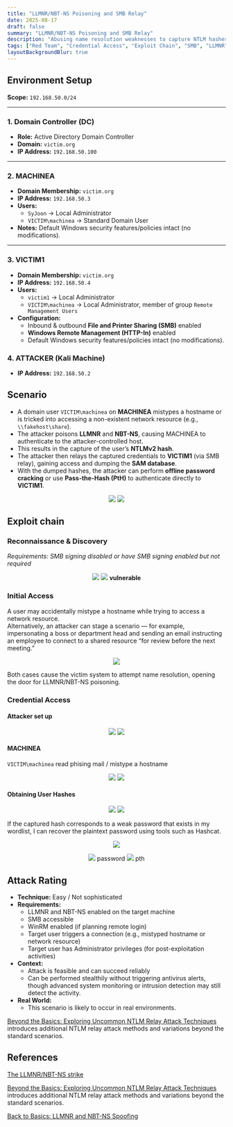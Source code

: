 ```yaml
---
title: "LLMNR/NBT-NS Poisoning and SMB Relay"
date: 2025-08-17
draft: false
summary: "LLMNR/NBT-NS Poisoning and SMB Relay"
description: "Abusing name resolution weaknesses to capture NTLM hashes and relay them for unauthorized access."
tags: ["Red Team", "Credential Access", "Exploit Chain", "SMB", "LLMNR", "NBT-NS", "NTLM Relay", "WinRM"]
layoutBackgroundBlur: true
---
```


## Environment Setup

**Scope:** `192.168.50.0/24`

---

### 1. Domain Controller (DC)
- **Role:** Active Directory Domain Controller  
- **Domain:** `victim.org`  
- **IP Address:** `192.168.50.100`  

---

### 2. MACHINEA
- **Domain Membership:** `victim.org`  
- **IP Address:** `192.168.50.3`  
- **Users:**  
  - `SyJoon` &rarr; Local Administrator  
  - `VICTIM\machinea` &rarr; Standard Domain User  
- **Notes:** Default Windows security features/policies intact (no modifications).  

---

### 3. VICTIM1
- **Domain Membership:** `victim.org`  
- **IP Address:** `192.168.50.4`  
- **Users:**  
  - `victim1` &rarr; Local Administrator  
  - `VICTIM\machinea` &rarr; Local Administrator, member of group `Remote Management Users`
- **Configuration:**  
  - Inbound & outbound **File and Printer Sharing (SMB)** enabled  
  - **Windows Remote Management (HTTP-In)** enabled  
  - Default Windows security features/policies intact (no modifications).  

### 4. ATTACKER (Kali Machine)
- **IP Address:** `192.168.50.2` 

##  Scenario

- A domain user `VICTIM\machinea` on **MACHINEA** mistypes a hostname or is tricked into accessing a non-existent network resource (e.g., `\\fakehost\share`).  
- The attacker poisons **LLMNR** and **NBT-NS**, causing MACHINEA to authenticate to the attacker-controlled host.  
- This results in the capture of the user’s **NTLMv2 hash**.  
- The attacker then relays the captured credentials to **VICTIM1** (via SMB relay), gaining access and dumping the **SAM database**.  
- With the dumped hashes, the attacker can perform **offline password cracking** or use **Pass-the-Hash (PtH)** to authenticate directly to **VICTIM1**.  

<p align="center">
    <img src="img/Environment/1.png" />
    <img src="img/Environment/2.png" />
</p>

## Exploit chain


### Reconnaissance & Discovery


*Requirements: SMB signing disabled or have SMB signing enabled but not required*

<p align="center">
    <img src="img/ExploitChain/ReconDiscovery/nmap_victim.png" />
    <img src="img/ExploitChain/ReconDiscovery/nmap_victim_smb.png" />
    <b>vulnerable</b>
</p>

### Initial Access
A user may accidentally mistype a hostname while trying to access a network resource.  
Alternatively, an attacker can stage a scenario — for example, impersonating a boss or department head and sending an email instructing an employee to connect to a shared resource “for review before the next meeting.”  
<p align="center">
    <img src="img/ExploitChain/ReconDiscovery/mail.png" />
</p>
Both cases cause the victim system to attempt name resolution, opening the door for LLMNR/NBT-NS poisoning.  

### Credential Access

#### Attacker set up
<p align="center">
    <img src="img/ExploitChain/CredentialAccess/ntlmrelayx.png" />
    <img src="img/ExploitChain/CredentialAccess/responder.png" />
</p>

#### MACHINEA 
`VICTIM\machinea` read phising mail / mistype a hostname

<p align="center">
    <img src="img/ExploitChain/CredentialAccess/mistype.png" />
    <img src="img/ExploitChain/CredentialAccess/error.png" />
</p>

#### Obtaining User Hashes

<p align="center">
    <img src="img/ExploitChain/CredentialAccess/responder_attack.png" />
    <img src="img/ExploitChain/CredentialAccess/sam.png" />
</p>

If the captured hash corresponds to a weak password that exists in my wordlist, I can recover the plaintext password using tools such as Hashcat.  

<p align="center">
    <img src="img/ExploitChain/CredentialAccess/passwd.png" />
</p>

<p align="center">
    <img src="img/ExploitChain/CredentialAccess/evil-winrm_raw.png" />
    password
    <img src="img/ExploitChain/CredentialAccess/evil-winrm_pth.png" />
    pth
</p>

## Attack Rating
- **Technique:** Easy / Not sophisticated  
- **Requirements:**  
    - LLMNR and NBT-NS enabled on the target machine  
    - SMB accessible  
    - WinRM enabled (if planning remote login)  
    - Target user triggers a connection (e.g., mistyped hostname or network resource)  
    - Target user has Administrator privileges (for post-exploitation activities)  
- **Context:**  
    - Attack is feasible and can succeed reliably  
    - Can be performed stealthily without triggering antivirus alerts, though advanced system monitoring or intrusion detection may still detect the activity.
- **Real World:**  
    - This scenario is likely to occur in real environments.

[Beyond the Basics: Exploring Uncommon NTLM Relay Attack Techniques](https://www.guidepointsecurity.com/blog/beyond-the-basics-exploring-uncommon-ntlm-relay-attack-techniques/) introduces additional NTLM relay attack methods and variations beyond the standard scenarios.

## References

[The LLMNR/NBT-NS strike](https://blogs.manageengine.com/corporate/general/2020/07/16/the-llmnr-nbt-ns-strike.html)

[Beyond the Basics: Exploring Uncommon NTLM Relay Attack Techniques](https://www.guidepointsecurity.com/blog/beyond-the-basics-exploring-uncommon-ntlm-relay-attack-techniques/) introduces additional NTLM relay attack methods and variations beyond the standard scenarios.

[Back to Basics: LLMNR and NBT-NS Spoofing](https://warroom.rsmus.com/llmnr-and-nbt-ns-spoofing/)